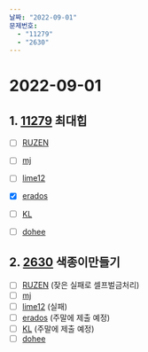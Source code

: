 ```yaml
---
날짜: "2022-09-01"
문제번호: 
  - "11279"
  - "2630"
---
```


# 2022-09-01

## 1. [11279](https://www.acmicpc.net/problem/11279) 최대힙

- [ ] [RUZEN](./11279_RUZEN.md) 
- [ ] [mj](./11279_mj.md)
- [ ] [lime12](./11279_lime12.md)
- [X] [erados](./11279_erados.md)
- [ ] [KL](./11279_KL.md)
- [ ] [dohee](./11279_dohee.md)


## 2. [2630](https://www.acmicpc.net/problem/2630) 색종이만들기

- [ ] [RUZEN](./2630_RUZEN.md) (잦은 실패로 셀프벌금처리)
- [ ] [mj](./2630_mj.md)
- [ ] [lime12](./2630_lime12.md) (실패)
- [ ] [erados](./2630_erados.md) (주말에 제출 예정)
- [ ] [KL](./2630_KL.md) (주말에 제출 예정)
- [ ] [dohee](./2630_dohee.md)
